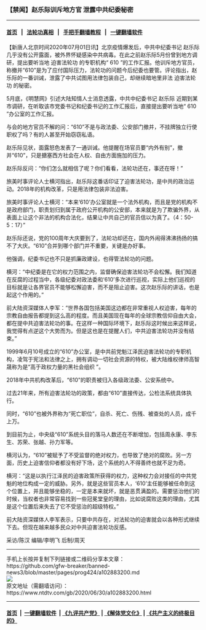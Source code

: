 ### 【禁闻】赵乐际训斥地方官 泄露中共纪委秘密
------------------------

#### [首页](https://github.com/gfw-breaker/banned-news3/blob/master/README.md) &nbsp;&nbsp;|&nbsp;&nbsp; [法轮功真相](https://github.com/begood0513/basic/blob/master/README.md)  &nbsp;&nbsp;|&nbsp;&nbsp; [手把手翻墙教程](https://github.com/gfw-breaker/guides/wiki)  &nbsp;&nbsp;|&nbsp;&nbsp; [一键翻墙软件](https://github.com/gfw-breaker/nogfw/blob/master/README.md)  



<div><div class="post_content" itemprop="articleBody">
 <p>
  【新唐人北京时间2020年07月01日讯】北京疫情爆发后，中共中纪委书记
  <ok href="https://www.ntdtv.com/gb/赵乐际.htm">
   赵乐际
  </ok>
  几乎没有公开露面，被外界怀疑感染中共病毒。在此之前赵乐际5月份曾到地方调研，提出要听当地
  <ok href="https://www.ntdtv.com/gb/迫害法轮功.htm">
   迫害法轮功
  </ok>
  的专职机构“
  <ok href="https://www.ntdtv.com/gb/610.htm">
   610
  </ok>
  ”的工作汇报。他训斥地方官员，称撤并“610”是为了应付国际压力，法轮功的问题今后纪委也要管。评论指出，赵乐际的一番训诫，泄露了中共试图用法律包装自己，却继续暗地里非法
  <ok href="https://www.ntdtv.com/gb/迫害法轮功.htm">
   迫害法轮功
  </ok>
  的秘密。
 </p>
 <p>
  5月底，《明慧网》引述大陆知情人士消息透露，中共中纪委书记
  <ok href="https://www.ntdtv.com/gb/赵乐际.htm">
   赵乐际
  </ok>
  近期到某市调研，在听取该市党委书记和纪委书记的工作汇报后，直接提出要听当地“
  <ok href="https://www.ntdtv.com/gb/610.htm">
   610
  </ok>
  ”办公室的工作汇报。
 </p>
 <p>
  与会的地方官员不解的问：“610”不是与政法委、公安部门撤并，不挂牌独立行使职权了吗？有的人甚至开始窃窃私语。
 </p>
 <p>
  赵乐际见状，面露怒色发表了一通训诫。他提醒在场官员要“内外有别”，撤并“610”，只是搪塞西方社会在人权、自由方面施加的压力。
 </p>
 <p>
  赵乐际反问：“你们怎么就相信了呢？你们看看，法轮功还在，事还在呀！”
 </p>
 <p>
  旅美时事评论人士横河指出，赵乐际这番话印证了迫害法轮功，是中共的政治运动。2018年的机构改革，只是用法律包装非法迫害。
 </p>
 <p>
  旅美时事评论人士横河：“本来‘610’办公室就是一个法外机构，而且是党的机构不是政府部门，职责划归到属于政府公开机构的公安部，本来就是为了欺骗外界，从表面上让这个非法的机构合法化，结果让中共自己的官员信以为真了。（4：50-5：17）”
 </p>
 <p>
  赵乐际还说，党的100周年大庆要到了，法轮功却还在，国内外闹得沸沸扬扬的搞不了大庆。“610”合并到哪个部门并不重要，关键是办好事。
 </p>
 <p>
  他强调，纪委书记也不只是抓廉政建设，也得管法轮功的问题。
 </p>
 <p>
  横河：“中纪委是在它的权力范围之内，监督确保迫害法轮功不会松懈。我们知道在反腐的过程当中，各级纪委对政法委和‘610’多次进行巡视，实际上他们巡视的目标就是让各界官员不能够松懈迫害，而不是阻止迫害。这次赵乐际的讲话，也是起这个作用的。”
 </p>
 <p>
  前大陆资深媒体人李军：“世界各国包括美国这边都在非常重视人权迫害，每年的宗教自由报告都提到这么高的程度。而且美国现在每年的全球宗教信仰自由大会，都在提中共迫害法轮功的事。在这样一种国际环境下，赵乐际这时候出来这样说，我觉得有点逆这个大势而为。但是这也是在提醒人们，中共迫害法轮功并没有结束。”
 </p>
 <p>
  1999年6月10号成立的“610”办公室，是中共前党魁江泽民迫害法轮功的专职机构，凌驾于宪法和法律之上，拥有调动一切社会资源的特权，被大陆维权律师高智晟称为是“高于政权力量的黑社会组织 ”。
 </p>
 <p>
  2018年中共机构改革后，“610”的职责被归入各级政法委、公安系统中。
 </p>
 <p>
  过去21年来，所有迫害法轮功的政策，都由“610”直接传达，公检法系统具体执行。
 </p>
 <p>
  同时，“610”也被外界称为“死亡职位”，自杀、死亡、伤残、被查处的人员，成千上万。
 </p>
 <p>
  到目前为止，中央级“610”系统头目的落马人数还在不断增加，包括周永康、李东生、苏荣、张越、孙力军等。
 </p>
 <p>
  横河认为，“610”被赋予了不受监督的绝对权力，也导致了绝对的腐败。另一方面，历史上迫害信仰者都没有好下场，这个系统的人不得善终也就不足为奇。
 </p>
 <p>
  横河：“这是以执行江泽民的迫害政策所获得的权力，这种权力会对接任的中共党魁的地位构成一定的威胁。另外，就是这些官员本人，‘610’主任能够被任命到这个位置上，并且能够坐稳的，一定是本来就坏，就是恶贯满盈的。需要惩治他们的时候，当权者也非常容易找到一些冠冕堂皇的理由，比如说腐败这类的理由，尤其是这个位置后来失去了它不受惩治的超级特权。”
 </p>
 <p>
  前大陆资深媒体人李军表示，只要中共存在，对法轮功的迫害就会以各种形式继续下去。但现在越来越多民众对中共迫害法轮功反感。
 </p>
 <p>
  采访/陈汉 编辑/李明飞 后制/周天
 </p>
 <div class="single_ad">
 </div>
</div>
</div>
<hr/>
手机上长按并复制下列链接或二维码分享本文章：<br/>
https://github.com/gfw-breaker/banned-news3/blob/master/pages/prog424/a102883200.md <br/>
<a href='https://github.com/gfw-breaker/banned-news3/blob/master/pages/prog424/a102883200.md'><img src='https://github.com/gfw-breaker/banned-news3/blob/master/pages/prog424/a102883200.md.png'/></a> <br/>
原文地址（需翻墙访问）：https://www.ntdtv.com/gb/2020/06/30/a102883200.html


------------------------
#### [首页](https://github.com/gfw-breaker/banned-news3/blob/master/README.md) &nbsp;|&nbsp; [一键翻墙软件](https://github.com/gfw-breaker/nogfw/blob/master/README.md) &nbsp;| [《九评共产党》](https://github.com/gfw-breaker/9ping.md/blob/master/README.md#九评之一评共产党是什么) | [《解体党文化》](https://github.com/gfw-breaker/jtdwh.md/blob/master/README.md) | [《共产主义的终极目的》](https://github.com/gfw-breaker/gczydzjmd.md/blob/master/README.md)


<img src='http://gfw-breaker.win/banned-news3/pages/prog424/a102883200.md' width='0px' height='0px'/>